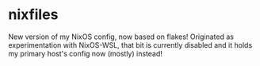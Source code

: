 # nixfiles

New version of my NixOS config, now based on flakes!
Originated as experimentation with NixOS-WSL, that bit is currently disabled and it holds my primary host's config now (mostly) instead!